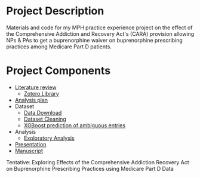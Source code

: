 # Project Description

Materials and code for my MPH practice experience project on the effect of the Comprehensive Addiction and Recovery Act's (CARA) provision allowing NPs & PAs to get a buprenorphine waiver on buprenorphine prescribing practices among Medicare Part D patients.

# Project Components

 - [Literature review](https://docs.google.com/document/d/1aBkVKt-Ny3Cuo86kX5cFCFNR90MOJerHtPYCwWY5o0k)
    - [Zotero Library](https://www.zotero.org/groups/5256893/buprenorphine__cara/library)
 - [Analysis plan](https://docs.google.com/document/d/1zVPqWMJw89IeluJzvXs566kgcionw_nMUBPAZDtGg30)
 - Dataset
    - [Data Download](https://matthew-hoctor.github.io/Buprenorphine_Rx/data_download.html)
    - [Dataset Cleaning](https://matthew-hoctor.github.io/Buprenorphine_Rx/dataset.html)
    - [XGBoost prediction of ambiguous entries](https://matthew-hoctor.github.io/Buprenorphine_Rx/classification.html)
 - Analysis
    - [Exploratory Analysis](https://matthew-hoctor.github.io/Buprenorphine_Rx/exploratory.html)
 - [Presentation](https://docs.google.com/presentation/d/10U3TzVnEd3zpRZZ3eaKIbNz_-pKdhGjyaQu43tyH0tc)
 - [Manuscript](https://docs.google.com/document/d/1eOHztptP_PlpvaBoXK2Nw3XNc5rpJBeZzovSYVu1vfo)


Tentative: Exploring Effects of the Comprehensive Addiction Recovery Act on Buprenorphine Prescribing Practices using Medicare Part D Data